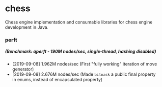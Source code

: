 # chess
Chess engine implementation and consumable libraries for chess engine development in Java.

### perft
##### (Benchmark: qperft - 190M nodes/sec, single-thread, hashing disabled)
- [2019-09-08] 1.962M nodes/sec (First "fully working" iteration of move generator)
- [2019-09-08] 2.676M nodes/sec (Made `bitmask` a public final property in enums, instead of encapsulated property)
